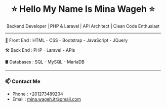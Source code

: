 <h1 align="center">⭐ Hello My Name Is Mina Wageh ⭐</h1>

<p align="center">
  Backend Developer | PHP & Laravel | API Architect | Clean Code Enthusiast
</p>

---

🎨 Front End : HTML - CSS - Bootstrap - JavaScript - JQuery

🛠️ Back End : PHP - Laravel - APIs

🛢️ Databases : SQL - MySQL - MariaDB

---

### 📫 Contact Me

- Phone : +201273489204
- Email : mina.wageh.it@gmail.com
